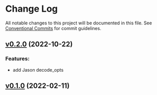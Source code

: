 # Change Log

All notable changes to this project will be documented in this file.
See [Conventional Commits](Https://conventionalcommits.org) for commit guidelines.

<!-- changelog -->

## [v0.2.0](https://github.com/koga1020/ex_connpass/compare/v0.1.0...v0.2.0) (2022-10-22)




### Features:

* add Jason decode_opts

## [v0.1.0](https://github.com/koga1020/ex_connpass/compare/v0.1.0...v0.1.0) (2022-02-11)



